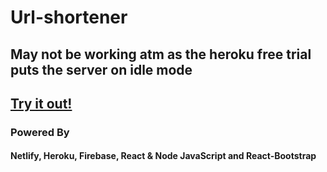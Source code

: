 # Url-shortener

## May not be working atm as the heroku free trial puts the server on idle mode

## [Try it out!](https://sleepy-bardeen-e624dd.netlify.app/)

### Powered By

#### Netlify, Heroku, Firebase, React & Node JavaScript and React-Bootstrap
